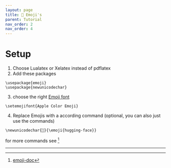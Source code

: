 ```yaml
---
layout: page
title: 🤗 Emoji's
parent: Tutorial
nav_order: 2
nav_order: 4
---
```


# Setup

1. Choose Lualatex or Xelatex instead of pdflatex
2. Add these packages
```
\usepackage{emoji}
\usepackage{newunicodechar}
```
3. choose the right [Emoji font](https://ctan.mc1.root.project-creative.net/macros/luatex/latex/emoji/emoji-doc.pdf#table.101)
```
\setemojifont{Apple Color Emoji}
```
4. Replace Emojis with a according command (optional, you can also just use the commands)
```
\newunicodechar{🤗}{\emoji{hugging-face}}
```
for more commands see [^1]


---
[^1]:[emoji-doc](https://ctan.mc1.root.project-creative.net/macros/luatex/latex/emoji/emoji-doc.pdf)
